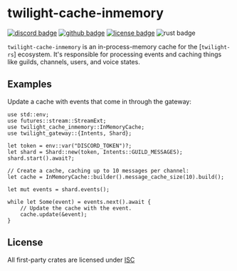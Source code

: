 <!-- cargo-sync-readme start -->

# twilight-cache-inmemory

[![discord badge][]][discord link] [![github badge][]][github link] [![license badge][]][license link] ![rust badge]

`twilight-cache-inmemory` is an in-process-memory cache for the
[`twilight-rs`] ecosystem. It's responsible for processing events and
caching things like guilds, channels, users, and voice states.

## Examples

Update a cache with events that come in through the gateway:

```rust,no_run
use std::env;
use futures::stream::StreamExt;
use twilight_cache_inmemory::InMemoryCache;
use twilight_gateway::{Intents, Shard};

let token = env::var("DISCORD_TOKEN")?;
let shard = Shard::new(token, Intents::GUILD_MESSAGES);
shard.start().await?;

// Create a cache, caching up to 10 messages per channel:
let cache = InMemoryCache::builder().message_cache_size(10).build();

let mut events = shard.events();

while let Some(event) = events.next().await {
    // Update the cache with the event.
    cache.update(&event);
}
```

## License

All first-party crates are licensed under [ISC][LICENSE.md]

[LICENSE.md]: https://github.com/twilight-rs/twilight/blob/main/LICENSE.md
[discord badge]: https://img.shields.io/discord/745809834183753828?color=%237289DA&label=discord%20server&logo=discord&style=for-the-badge
[discord link]: https://discord.gg/7jj8n7D
[docs:discord:sharding]: https://discord.com/developers/docs/topics/gateway#sharding
[github badge]: https://img.shields.io/badge/github-twilight-6f42c1.svg?style=for-the-badge&logo=github
[github link]: https://github.com/twilight-rs/twilight
[license badge]: https://img.shields.io/badge/license-ISC-blue.svg?style=for-the-badge&logo=pastebin
[license link]: https://github.com/twilight-rs/twilight/blob/main/LICENSE.md
[rust badge]: https://img.shields.io/badge/rust-1.49+-93450a.svg?style=for-the-badge&logo=rust

<!-- cargo-sync-readme end -->
